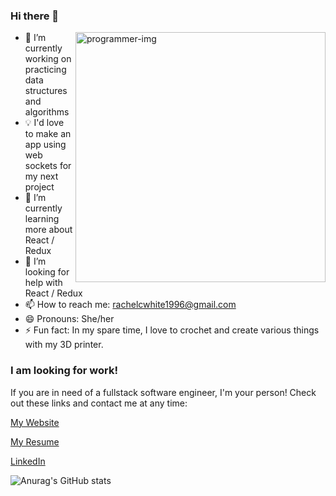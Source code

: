 ### Hi there 👋

<img align="right" alt="programmer-img" src="https://user-images.githubusercontent.com/82971338/148281916-c7c2fffe-712f-4376-911a-ddac55b9bde3.png" width="400"/>

- 🔭 I’m currently working on practicing data structures and algorithms
- 💡  I'd love to make an app using web sockets for my next project
- 🌱 I’m currently learning more about React / Redux
- 🤔 I’m looking for help with React / Redux
- 📫 How to reach me: rachelcwhite1996@gmail.com
- 😄 Pronouns: She/her
- ⚡ Fun fact: In my spare time, I love to crochet and create various things with my 3D printer.


### I am looking for work!

If you are in need of a fullstack software engineer, I'm your person! Check out these links and contact me at any time:

[My Website](https://rcwhite96.github.io/)

[My Resume](https://rcwhite96.github.io/white_rachel_resume.pdf)

[LinkedIn](https://www.linkedin.com/in/rachel-white-419370156/)



![Anurag's GitHub stats](https://github-readme-stats.vercel.app/api?username=rcwhite96&show_icons=true&theme=synthwave)
